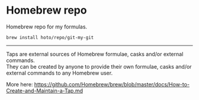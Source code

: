# Homebrew repo

Homebrew repo for my formulas.

    brew install hoto/repo/git-my-git
    
---

Taps are external sources of Homebrew formulae, casks and/or external commands.  
They can be created by anyone to provide their own formulae, casks and/or external commands to any Homebrew user.

More here: https://github.com/Homebrew/brew/blob/master/docs/How-to-Create-and-Maintain-a-Tap.md

